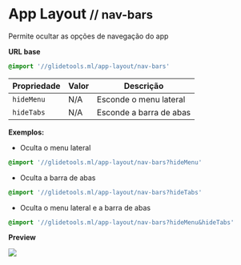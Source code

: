 # App Layout <small>// nav-bars</small>
Permite ocultar as opções de navegação do app

**URL base**
```css
@import '//glidetools.ml/app-layout/nav-bars'
```

| Propriedade | Valor | Descrição |
| ----------- | ----- | --------- |
| `hideMenu` | N/A | Esconde o menu lateral |
| `hideTabs` | N/A | Esconde a barra de abas |

**Exemplos:**

- Oculta o menu lateral
```css
@import '//glidetools.ml/app-layout/nav-bars?hideMenu'
```

- Oculta a barra de abas
```css
@import '//glidetools.ml/app-layout/nav-bars?hideTabs'
```

- Oculta o menu lateral e a barra de abas
```css
@import '//glidetools.ml/app-layout/nav-bars?hideMenu&hideTabs'
```

**Preview**

<img src="http://g.recordit.co/fe5nwqcPg1.gif">
